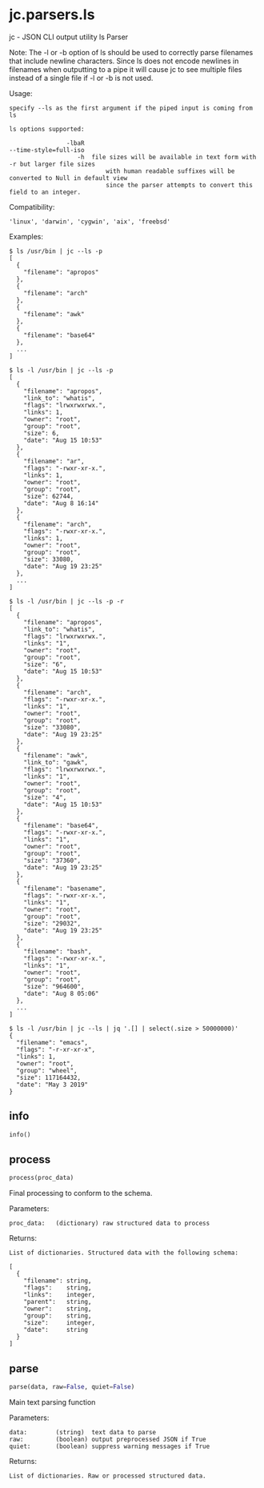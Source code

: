 
# jc.parsers.ls
jc - JSON CLI output utility ls Parser

Note: The -l or -b option of ls should be used to correctly parse filenames that include newline characters.
      Since ls does not encode newlines in filenames when outputting to a pipe it will cause jc to see
      multiple files instead of a single file if -l or -b is not used.

Usage:

    specify --ls as the first argument if the piped input is coming from ls

    ls options supported:

                    -lbaR
    --time-style=full-iso
                       -h  file sizes will be available in text form with -r but larger file sizes
                               with human readable suffixes will be converted to Null in default view
                               since the parser attempts to convert this field to an integer.

Compatibility:

    'linux', 'darwin', 'cygwin', 'aix', 'freebsd'

Examples:

    $ ls /usr/bin | jc --ls -p
    [
      {
        "filename": "apropos"
      },
      {
        "filename": "arch"
      },
      {
        "filename": "awk"
      },
      {
        "filename": "base64"
      },
      ...
    ]

    $ ls -l /usr/bin | jc --ls -p
    [
      {
        "filename": "apropos",
        "link_to": "whatis",
        "flags": "lrwxrwxrwx.",
        "links": 1,
        "owner": "root",
        "group": "root",
        "size": 6,
        "date": "Aug 15 10:53"
      },
      {
        "filename": "ar",
        "flags": "-rwxr-xr-x.",
        "links": 1,
        "owner": "root",
        "group": "root",
        "size": 62744,
        "date": "Aug 8 16:14"
      },
      {
        "filename": "arch",
        "flags": "-rwxr-xr-x.",
        "links": 1,
        "owner": "root",
        "group": "root",
        "size": 33080,
        "date": "Aug 19 23:25"
      },
      ...
    ]

    $ ls -l /usr/bin | jc --ls -p -r
    [
      {
        "filename": "apropos",
        "link_to": "whatis",
        "flags": "lrwxrwxrwx.",
        "links": "1",
        "owner": "root",
        "group": "root",
        "size": "6",
        "date": "Aug 15 10:53"
      },
      {
        "filename": "arch",
        "flags": "-rwxr-xr-x.",
        "links": "1",
        "owner": "root",
        "group": "root",
        "size": "33080",
        "date": "Aug 19 23:25"
      },
      {
        "filename": "awk",
        "link_to": "gawk",
        "flags": "lrwxrwxrwx.",
        "links": "1",
        "owner": "root",
        "group": "root",
        "size": "4",
        "date": "Aug 15 10:53"
      },
      {
        "filename": "base64",
        "flags": "-rwxr-xr-x.",
        "links": "1",
        "owner": "root",
        "group": "root",
        "size": "37360",
        "date": "Aug 19 23:25"
      },
      {
        "filename": "basename",
        "flags": "-rwxr-xr-x.",
        "links": "1",
        "owner": "root",
        "group": "root",
        "size": "29032",
        "date": "Aug 19 23:25"
      },
      {
        "filename": "bash",
        "flags": "-rwxr-xr-x.",
        "links": "1",
        "owner": "root",
        "group": "root",
        "size": "964600",
        "date": "Aug 8 05:06"
      },
      ...
    ]

    $ ls -l /usr/bin | jc --ls | jq '.[] | select(.size > 50000000)'
    {
      "filename": "emacs",
      "flags": "-r-xr-xr-x",
      "links": 1,
      "owner": "root",
      "group": "wheel",
      "size": 117164432,
      "date": "May 3 2019"
    }


## info
```python
info()
```


## process
```python
process(proc_data)
```

Final processing to conform to the schema.

Parameters:

    proc_data:   (dictionary) raw structured data to process

Returns:

    List of dictionaries. Structured data with the following schema:

    [
      {
        "filename": string,
        "flags":    string,
        "links":    integer,
        "parent":   string,
        "owner":    string,
        "group":    string,
        "size":     integer,
        "date":     string
      }
    ]


## parse
```python
parse(data, raw=False, quiet=False)
```

Main text parsing function

Parameters:

    data:        (string)  text data to parse
    raw:         (boolean) output preprocessed JSON if True
    quiet:       (boolean) suppress warning messages if True

Returns:

    List of dictionaries. Raw or processed structured data.

